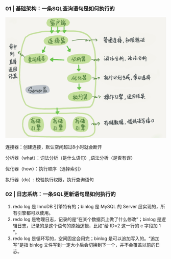 ### 01 | 基础架构：一条SQL查询语句是如何执行的

![查询语句执行过程](img/查询语句执行过程.webp)

连接器：创建连接，默认空闲超过8小时就会断开

分析器（what）：词法分析（是什么语句）,语法分析（是否有误）

优化器（how）：执行顺序（选择索引）

执行器（do）: 校验执行权限，执行查询语句

### 02 | 日志系统：一条SQL更新语句是如何执行的

1. redo log 是 InnoDB 引擎特有的；binlog 是 MySQL 的 Server 层实现的，所有引擎都可以使用。
2. redo log 是物理日志，记录的是“在某个数据页上做了什么修改”；binlog 是逻辑日志，记录的是这个语句的原始逻辑，比如“给 ID=2 这一行的 c 字段加 1 ”。
3. redo log 是循环写的，空间固定会用完；binlog 是可以追加写入的。“追加写”是指 binlog 文件写到一定大小后会切换到下一个，并不会覆盖以前的日志。
